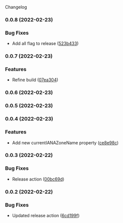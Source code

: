 Changelog
### 0.0.8 (2022-02-23)


### Bug Fixes

* Add all flag to release ([523b433](https://github.com/cutterbl/moment-extension/commit/523b4334e5c568df6b6cf6b7a2f259501ad1e786))

### 0.0.7 (2022-02-23)


### Features

* Refine build ([07ea304](https://github.com/cutterbl/moment-extension/commit/07ea304bf3b05e3678b73466bb299f9599363b26))

### 0.0.6 (2022-02-23)

### 0.0.5 (2022-02-23)

### 0.0.4 (2022-02-23)


### Features

* Add new currentIANAZoneName property ([ce8e98c](https://github.com/cutterbl/moment-extension/commit/ce8e98cf0aa0790f595c2d590f7de3617524806d))

### 0.0.3 (2022-02-22)


### Bug Fixes

* Release action ([00bc69d](https://github.com/cutterbl/moment-extension/commit/00bc69d290f8a9f9b5e9ad97c23888556693b63c))

### 0.0.2 (2022-02-22)


### Bug Fixes

* Updated release action ([6cd199f](https://github.com/cutterbl/moment-extension/commit/6cd199f99764e21867c9d972e6fdc0fd68f09aac))

